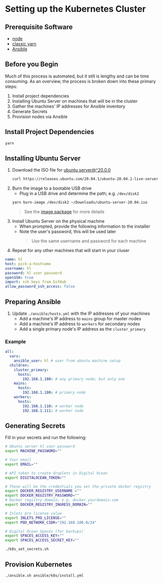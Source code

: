 # Setting up the Kubernetes Cluster

## Prerequisite Software

- [node](https://nodejs.org/en/download/)
- [classic yarn](https://classic.yarnpkg.com/en/docs/install/#mac-stable)
- [Ansible](https://docs.ansible.com/ansible/latest/installation_guide/intro_installation.html)

## Before you Begin

Much of this process is automated, but it still is lengthy and can be time consuming. As an overview, the process is broken down into these primary steps:

1. Install project dependencies
1. Installing Ubuntu Server on machines that will be in the cluster
1. Gather the machines' IP addresses for Ansible inventory
1. Generate Secrets
1. Provision nodes via Ansible

## Install Project Dependencies

```bash
yarn
```

## Installing Ubuntu Server

1. Download the ISO file for [ubuntu server@^20.0.0](https://releases.ubuntu.com/20.04.1/ubuntu-20.04.1-live-server-amd64.iso)
   ```bash
   curl https://releases.ubuntu.com/20.04.1/ubuntu-20.04.1-live-server-amd64.iso -o ~/Downloads/ubuntu-server-20.04.iso
   ```
1. Burn the image to a bootable USB drive
   - Plug in a USB drive and determine the path; e.g. `/dev/disk2`
   ```bash
   yarn burn-image /dev/disk2 ~/Downloads/ubuntu-server-20.04.iso
   ```
   > See the [image package](packages/image) for more details
1. Install Ubuntu Server on the physical machine
   - When prompted, provide the following information to the installer
   - Note the user's password, this will be used later
     > Use the same username and password for each machine
1. Repeat for any other machines that will start in your cluser

```yaml
name: hl
host: pick-a-hostname
username: hl
password: hl user password
openSSH: true
import: ssh keys from GitHub
allow_password_ssh_access: false
```

## Preparing Ansible

1. Update `./ansible/hosts.yml` with the IP addresses of your machines
   - Add a machine's IP address to `mains` group for master nodes
   - Add a machine's IP address to `workers` for secondary nodes
   - Add a single primary node's IP address as the `cluster_primary`

### Example

```yaml
all:
  vars:
    ansible_user: hl # user from ubuntu machine setup
  children:
    cluster_primary:
      hosts:
        192.168.1.100: # any primary node; but only one
    mains:
      hosts:
        192.168.1.100: # primary node
    workers:
      hosts:
        192.168.1.110: # worker node
        192.168.1.111: # worker node
```

## Generating Secrets

Fill in your secrets and run the following:

```bash
# Ubuntu server hl user password
export MACHINE_PASSWORD=""

# Your email
export EMAIL=""

# API token to create droplets in Digital Ocean
export DIGITALOCEAN_TOKEN=""

# These will be the credentials you set the private docker registry
export DOCKER_REGISTRY_USERNAME =""
export DOCKER_REGISTRY_PASSWORD=""
# Docker registry domain; e.g. docker.yourdomain.com
export DOCKER_REGISTRY_INGRESS_DOMAIN=""

# Inlets pro license value
export INLETS_PRO_LICENSE=""
export POD_NETWORK_CIDR="192.168.100.0/24"

# Digital Ocean Spaces (for backups)
export SPACES_ACCESS_KEY=""
export SPACES_ACCESS_SECRET_KEY=""

./k8s_set_secrets.sh
```

## Provision Kubernetes

```shell
./ansible.sh ansible/k8s/install.yml
```
